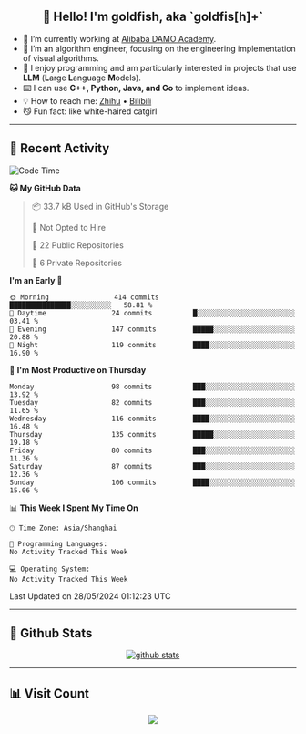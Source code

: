 
<h2 align="center">👋 Hello! I'm goldfish, aka `goldfis[h]+`</h2>

- 📍 I’m currently working at [Alibaba DAMO Academy](https://damo.alibaba.com/).  
- 🌱 I’m an algorithm engineer, focusing on the engineering implementation of visual algorithms.  
- 💬 I enjoy programming and am particularly interested in projects that use **LLM** (**L**arge **L**anguage **M**odels).   
- ⌨️ I can use **C++, Python, Java, and Go** to implement ideas.  
- 💡 How to reach me: [Zhihu](https://www.zhihu.com/people/goldfishh) • [Bilibili](https://space.bilibili.com/11349246)  
- 😼 Fun fact: like white-haired catgirl  

-------

## 🔧 Recent Activity

<!--START_SECTION:waka-->
![Code Time](http://img.shields.io/badge/Code%20Time-85%20hrs%2024%20mins-blue)

**🐱 My GitHub Data** 

> 📦 33.7 kB Used in GitHub's Storage 
 > 
> 🚫 Not Opted to Hire
 > 
> 📜 22 Public Repositories 
 > 
> 🔑 6 Private Repositories 
 > 
**I'm an Early 🐤** 

```text
🌞 Morning                414 commits         ███████████████░░░░░░░░░░   58.81 % 
🌆 Daytime                24 commits          █░░░░░░░░░░░░░░░░░░░░░░░░   03.41 % 
🌃 Evening                147 commits         █████░░░░░░░░░░░░░░░░░░░░   20.88 % 
🌙 Night                  119 commits         ████░░░░░░░░░░░░░░░░░░░░░   16.90 % 
```
📅 **I'm Most Productive on Thursday** 

```text
Monday                   98 commits          ███░░░░░░░░░░░░░░░░░░░░░░   13.92 % 
Tuesday                  82 commits          ███░░░░░░░░░░░░░░░░░░░░░░   11.65 % 
Wednesday                116 commits         ████░░░░░░░░░░░░░░░░░░░░░   16.48 % 
Thursday                 135 commits         █████░░░░░░░░░░░░░░░░░░░░   19.18 % 
Friday                   80 commits          ███░░░░░░░░░░░░░░░░░░░░░░   11.36 % 
Saturday                 87 commits          ███░░░░░░░░░░░░░░░░░░░░░░   12.36 % 
Sunday                   106 commits         ████░░░░░░░░░░░░░░░░░░░░░   15.06 % 
```


📊 **This Week I Spent My Time On** 

```text
🕑︎ Time Zone: Asia/Shanghai

💬 Programming Languages: 
No Activity Tracked This Week

💻 Operating System: 
No Activity Tracked This Week
```


 Last Updated on 28/05/2024 01:12:23 UTC
<!--END_SECTION:waka-->

-------

## 📆 Github Stats

<p align="center">
    <a href="https://github.com/anuraghazra/github-readme-stats">
      <img src="https://github-readme-stats.vercel.app/api?username=goldfishh&show_icons=true&theme=dracula" alt="github stats" />
    </a>
</p>

-------

## 📊 Visit Count

<p align="center">
  <a href="https://count.getloli.com/"><img src="https://count.getloli.com/get/@:goldfishh?theme=rule34"></a>
</p>
